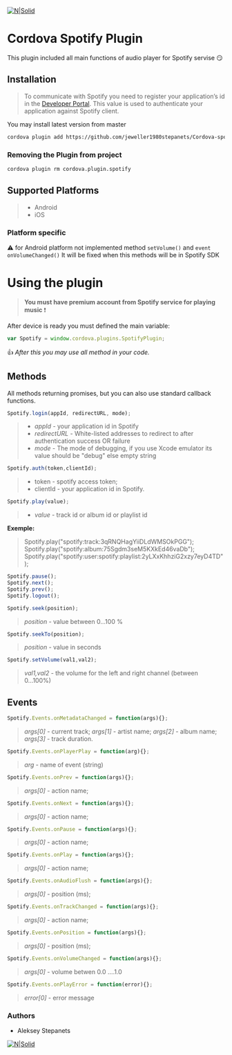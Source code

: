 [![N|Solid](http://procoders.tech/art/powered.png)](http://procoders.tech/)

# Cordova Spotify Plugin
This plugin included all main functions of audio player for Spotify servise :smirk:

## Installation
> To communicate with Spotify you need to register your application’s id in the [Developer Portal](https://developer.spotify.com/). This value is used to authenticate your application against Spotify client.



You may install latest version from master
```sh
cordova plugin add https://github.com/jeweller1980stepanets/Cordova-spotify-plugin-ios-android
```
### Removing the Plugin from project
```sh
cordova plugin rm cordova.plugin.spotify
```
## Supported Platforms
> - Android
> - iOS

### Platform specific
:warning: for Android platform not implemented method `setVolume()` and `event onVolumeChanged()`
It will be fixed when this methods will be in Spotify SDK

# Using the plugin
> **You must have premium account from Spotify service for playing music** :exclamation:

After device is ready you must defined the main variable:
```javascript
var Spotify = window.cordova.plugins.SpotifyPlugin;
```
:thumbsup: *After this you may use all method in your code.*

## Methods
All methods returning promises, but you can also use standard callback functions.

```javascript
Spotify.login(appId, redirectURL, mode);
```
> - *appId* - your application id in Spotify
> - *redirectURL* - White-listed addresses to redirect to after authentication success OR failure 
> - *mode* - The mode of debugging, if you use Xcode emulator its value should be "debug" else empty string


```javascript
Spotify.auth(token,clientId);
```
> - token - spotify access token;
> - clientId - your application id in Spotify.

```javascript
Spotify.play(value);
```
> - *value* - track id or album id or playlist id

**Exemple:**
> Spotify.play("spotify:track:3qRNQHagYiiDLdWMSOkPGG");
> Spotify.play("spotify:album:75Sgdm3seM5KXkEd46vaDb");
> Spotify.play("spotify:user:spotify:playlist:2yLXxKhhziG2xzy7eyD4TD");


```javascript
Spotify.pause();
Spotify.next();
Spotify.prev();
Spotify.logout();
```
```javascript
Spotify.seek(position);
```
> *position* - value between 0...100 %

```javascript
Spotify.seekTo(position);
```
> *position* - value in seconds

```javascript
Spotify.setVolume(val1,val2);
```
> *val1,val2* - the volume for the left and right channel (between 0...100%)


## Events
```javascript
Spotify.Events.onMetadataChanged = function(args){};
```
> *args[0]* - current track;
> *args[1]* - artist name;
> *args[2]* - album name;
> *args[3]* - track duration.

```javascript
Spotify.Events.onPlayerPlay = function(arg){};
```
> *arg* - name of event (string)

```javascript
Spotify.Events.onPrev = function(args){};
```
> *args[0]*  - action name;

```javascript
Spotify.Events.onNext = function(args){};
```
> *args[0]*  - action name;        
     
```javascript
Spotify.Events.onPause = function(args){};
```
> *args[0]*  - action name;    

```javascript
Spotify.Events.onPlay = function(args){};
```
> *args[0]*  - action name; 
      
```javascript
Spotify.Events.onAudioFlush = function(args){};
```
> *args[0]*  - position (ms); 
   
```javascript
Spotify.Events.onTrackChanged = function(args){};
```
> *args[0]*  - action name;      
  
```javascript
Spotify.Events.onPosition = function(args){};
```
> *args[0]*  - position (ms);      
      
```javascript
Spotify.Events.onVolumeChanged = function(args){};
```
> *args[0]*  - volume betwen 0.0 ....1.0

```javascript
Spotify.Events.onPlayError = function(error){};
```
> *error[0]*  - error message
    
### Authors
 - Aleksey Stepanets


[![N|Solid](http://procoders.tech/art/powered.png)](http://procoders.tech/)
